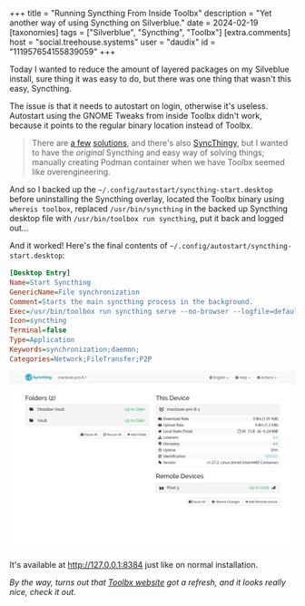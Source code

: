 +++
title = "Running Syncthing From Inside Toolbx"
description = "Yet another way of using Syncthing on Silverblue."
date = 2024-02-19
[taxonomies]
tags = ["Silverblue", "Syncthing", "Toolbx"]
[extra.comments]
host = "social.treehouse.systems"
user = "daudix"
id = "111957654155839059"
+++

Today I wanted to reduce the amount of layered packages on my Silveblue install, sure thing it was easy to do, but there was one thing that wasn't this easy, Syncthing.

The issue is that it needs to autostart on login, otherwise it's useless. Autostart using the GNOME Tweaks from inside Toolbx didn't work, because it points to the regular binary location instead of Toolbx.

> There are [a few](https://www.qualityology.com/tech/syncthing-in-toolbox-on-fedora-silverblue-with-systemd/) [solutions](https://mmarco94.github.io/linux-guides/immutable-os/syncthing), and there's also [SyncThingy](https://github.com/zocker-160/SyncThingy), but I wanted to have the *original* Syncthing and easy way of solving things; manually creating Podman container when we have Toolbx seemed like overengineering.

And so I backed up the `~/.config/autostart/syncthing-start.desktop` before uninstalling the Syncthing overlay, located the Toolbx binary using `whereis toolbox`, replaced `/usr/bin/syncthing` in the backed up Syncthing desktop file with `/usr/bin/toolbox run syncthing`, put it back and logged out...

And it worked! Here's the final contents of `~/.config/autostart/syncthing-start.desktop`:

```ini
[Desktop Entry]
Name=Start Syncthing
GenericName=File synchronization
Comment=Starts the main syncthing process in the background.
Exec=/usr/bin/toolbox run syncthing serve --no-browser --logfile=default
Icon=syncthing
Terminal=false
Type=Application
Keywords=synchronization;daemon;
Categories=Network;FileTransfer;P2P
```

![syncthing web ui](syncthing-web-ui.png)

It's available at <http://127.0.0.1:8384> just like on normal installation.

*By the way, turns out that [Toolbx website](https://containertoolbx.org) got a refresh, and it looks really nice, check it out.*
